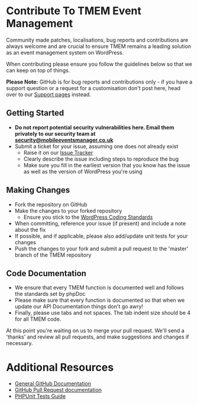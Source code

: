 # Contribute To TMEM Event Management

Community made patches, localisations, bug reports and contributions are always welcome and are crucial to ensure TMEM remains a leading solution as an event management system on WordPress.

When contributing please ensure you follow the guidelines below so that we can keep on top of things.

__Please Note:__ GitHub is for bug reports and contributions only - if you have a support question or a request for a customisation don't post here, head over to our [Support pages](https://mobileeventsmanager.co.uk/support/) instead.

## Getting Started

* __Do not report potential security vulnerabilities here. Email them privately to our security team at [security@mobileeventsmanager.co.uk](mailto:security@mobileeventsmanager.co.uk)__
* Submit a ticket for your issue, assuming one does not already exist
  * Raise it on our [Issue Tracker](https://github.com/tmem/mobile-events-manager/issues)
  * Clearly describe the issue including steps to reproduce the bug
  * Make sure you fill in the earliest version that you know has the issue as well as the version of WordPress you're using

## Making Changes

* Fork the repository on GitHub
* Make the changes to your forked repository
  * Ensure you stick to the [WordPress Coding Standards](https://codex.wordpress.org/WordPress_Coding_Standards)
* When committing, reference your issue (if present) and include a note about the fix
* If possible, and if applicable, please also add/update unit tests for your changes
* Push the changes to your fork and submit a pull request to the 'master' branch of the TMEM repository

## Code Documentation

* We ensure that every TMEM function is documented well and follows the standards set by phpDoc
* Please make sure that every function is documented so that when we update our API Documentation things don't go awry!
* Finally, please use tabs and not spaces. The tab indent size should be 4 for all TMEM code.

At this point you're waiting on us to merge your pull request. We'll send a 'thanks' and review all pull requests, and make suggestions and changes if necessary.

# Additional Resources
* [General GitHub Documentation](https://help.github.com/)
* [GitHub Pull Request documentation](https://help.github.com/send-pull-requests/)
* [PHPUnit Tests Guide](https://phpunit.de/manual/current/en/writing-tests-for-phpunit.html)
